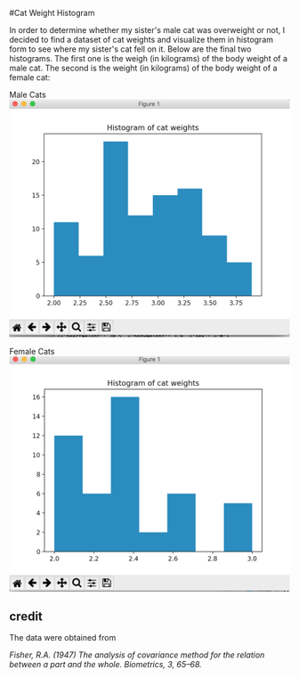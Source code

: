 #Cat Weight Histogram

In order to determine whether my sister's male cat was overweight or not, I decided to find a dataset of cat weights and visualize them in histogram form to see where my sister's cat fell on it. Below are the final two histograms. The first one is the weigh (in kilograms) of the body weight of a male cat. The second is the weight (in kilograms) of the body weight of a female cat:

Male Cats
![Alt text](./Male.png?raw=true "Title")

Female Cats
![Alt text](./Female.png?raw=true "Title")

## credit

The data were obtained from

*Fisher, R.A. (1947) The analysis of covariance method for the relation between a part and the whole. Biometrics, 3, 65–68.*
